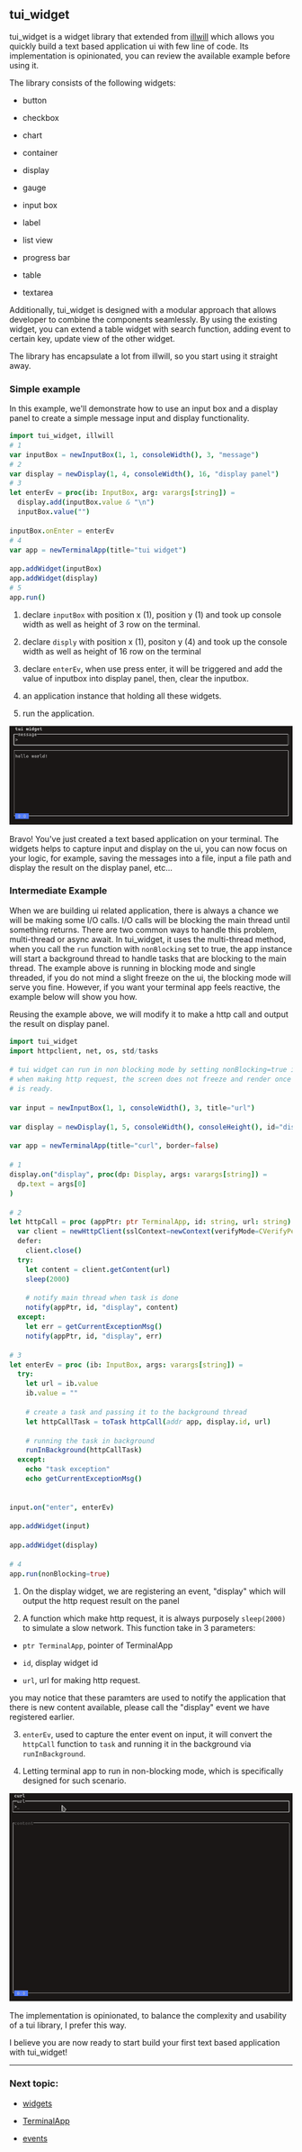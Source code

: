 ## tui_widget

tui_widget is a widget library that extended from [illwill](https://github.com/johnnovak/illwill) which allows you quickly build a text based application ui with few line of code. Its implementation is opinionated, you can review the available example before using it. 

The library consists of the following widgets:

- button

- checkbox

- chart

- container

- display

- gauge

- input box

- label

- list view

- progress bar

- table

- textarea

Additionally, tui_widget is designed with a modular approach that allows developer to combine the components seamlessly. By using the existing widget, you can extend a table widget with search function, adding event to certain key, update view of the other widget.

The library has encapsulate a lot from illwill, so you start using it straight away. 

### Simple example

In this example, we'll demonstrate how to use an input box and a display panel to create a simple message input and display functionality. 

```nim
import tui_widget, illwill
# 1
var inputBox = newInputBox(1, 1, consoleWidth(), 3, "message")
# 2
var display = newDisplay(1, 4, consoleWidth(), 16, "display panel") 
# 3
let enterEv = proc(ib: InputBox, arg: varargs[string]) =
  display.add(inputBox.value & "\n")
  inputBox.value("")

inputBox.onEnter = enterEv
# 4
var app = newTerminalApp(title="tui widget")

app.addWidget(inputBox)
app.addWidget(display)
# 5
app.run()
```
1. declare `inputBox` with position x (1), position y (1) and took up console width as well as height of 3 row on the terminal.

2. declare `disply` with position x (1), positon y (4) and took up the console width as well as 
height of 16 row on the terminal

3. declare `enterEv`, when use press enter, it will be triggered and add the value of inputbox into display panel, then, clear the inputbox.

4. an application instance that holding all these widgets.

5. run the application. 

![simple example](./images/simple-example-1.png)

Bravo! You've just created a text based application on your terminal. The widgets helps to capture input and display on the ui, you can now focus on your logic, for example, saving the messages into a file, input a file path and display the result on the display panel, etc...

### Intermediate Example

When we are building ui related application, there is always a chance we will be making some I/O calls. I/O calls will be blocking the main thread until something returns. There are two common ways to handle this problem, multi-thread or async await. In tui_widget, it uses the multi-thread method, when you call the `run` function with `nonBlocking` set to true, the app instance will start a background thread to handle tasks that are blocking to the main thread. 
The example above is running in blocking mode and single threaded, if you do not mind a slight freeze on the ui, the blocking mode will serve you fine. However, if you want your terminal app feels reactive, the example below will show you how.

Reusing the example above, we will modify it to make a http call and output the result on display panel.

```nim
import tui_widget
import httpclient, net, os, std/tasks

# tui widget can run in non blocking mode by setting nonBlocking=true in run proc
# when making http request, the screen does not freeze and render once content
# is ready.

var input = newInputBox(1, 1, consoleWidth(), 3, title="url")

var display = newDisplay(1, 5, consoleWidth(), consoleHeight(), id="display", title="content")

var app = newTerminalApp(title="curl", border=false)

# 1
display.on("display", proc(dp: Display, args: varargs[string]) =
  dp.text = args[0]
)

# 2
let httpCall = proc (appPtr: ptr TerminalApp, id: string, url: string) {.gcsafe.} =
  var client = newHttpClient(sslContext=newContext(verifyMode=CVerifyPeerUseEnvVars))
  defer:
    client.close()
  try:
    let content = client.getContent(url)
    sleep(2000)

    # notify main thread when task is done
    notify(appPtr, id, "display", content)
  except:
    let err = getCurrentExceptionMsg()
    notify(appPtr, id, "display", err)

# 3
let enterEv = proc (ib: InputBox, args: varargs[string]) =
  try:
    let url = ib.value
    ib.value = ""
    
    # create a task and passing it to the background thread
    let httpCallTask = toTask httpCall(addr app, display.id, url)

    # running the task in background
    runInBackground(httpCallTask)
  except:
    echo "task exception"
    echo getCurrentExceptionMsg()


input.on("enter", enterEv)

app.addWidget(input)

app.addWidget(display)

# 4
app.run(nonBlocking=true)
```

1. On the display widget, we are registering an event, "display" which will output the http request result on the panel

2. A function which make http request, it is always purposely `sleep(2000)` to simulate a slow network. This function take in 3 parameters:

  - `ptr TerminalApp`, pointer of TerminalApp

  - `id`, display widget id

  - `url`, url for making http request.

  you may notice that these paramters are used to notify the application that there is new content available, please call the "display" event we have registered earlier.

3. `enterEv`, used to capture the enter event on input, it will convert the `httpCall` function to `task` and running it in the background via `runInBackground`.

4. Letting terminal app to run in non-blocking mode, which is specifically designed for such scenario.

![inter-example](./images/intermediate-example-1.gif)

The implementation is opinionated, to balance the complexity and usability of a tui library, I prefer this way.

I believe you are now ready to start build your first text based application with tui_widget!

---

### Next topic: 

- [widgets](./widgets.md)

- [TerminalApp](./widgets.md)

- [events](./events.md)
